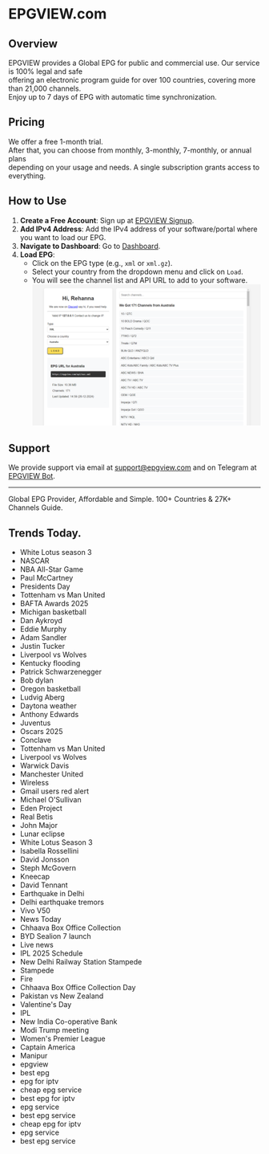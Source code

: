 # EPGVIEW.com



## Overview
EPGVIEW provides a Global EPG for public and commercial use. Our service is 100% legal and safe\
offering an electronic program guide for over 100 countries, covering more than 21,000 channels.\
Enjoy up to 7 days of EPG with automatic time synchronization.

## Pricing
We offer a free 1-month trial. \
After that, you can choose from monthly, 3-monthly, 7-monthly, or annual plans \
depending on your usage and needs. A single subscription grants access to everything.

## How to Use
1. **Create a Free Account**: Sign up at [EPGVIEW Signup](https://epgview.com/signup.php).
2. **Add IPv4 Address**: Add the IPv4 address of your software/portal where you want to load our EPG.
3. **Navigate to Dashboard**: Go to [Dashboard](https://epgview.com/dashboard.php).
4. **Load EPG**:
   - Click on the EPG type (e.g., `xml` or `xml.gz`).
   - Select your country from the dropdown menu and click on `Load`.
   - You will see the channel list and API URL to add to your software.
![EPGVIEW](img/dashboard.png)
## Support
We provide support via email at [support@epgview.com](mailto:support@epgview.com) and on Telegram at [EPGVIEW Bot](https://t.me/epgview_bot).

---

Global EPG Provider, Affordable and Simple. 100+ Countries & 27K+ Channels Guide.

## Trends Today.

- White Lotus season 3
- NASCAR
- NBA All-Star Game
- Paul McCartney
- Presidents Day
- Tottenham vs Man United
- BAFTA Awards 2025
- Michigan basketball
- Dan Aykroyd
- Eddie Murphy
- Adam Sandler
- Justin Tucker
- Liverpool vs Wolves
- Kentucky flooding
- Patrick Schwarzenegger
- Bob dylan
- Oregon basketball
- Ludvig Aberg
- Daytona weather
- Anthony Edwards
- Juventus
- Oscars 2025
- Conclave
- Tottenham vs Man United
- Liverpool vs Wolves
- Warwick Davis
- Manchester United
- Wireless
- Gmail users red alert
- Michael O'Sullivan
- Eden Project
- Real Betis
- John Major
- Lunar eclipse
- White Lotus Season 3
- Isabella Rossellini
- David Jonsson
- Steph McGovern
- Kneecap
- David Tennant
- Earthquake in Delhi
- Delhi earthquake tremors
- Vivo V50
- News Today
- Chhaava Box Office Collection
- BYD Sealion 7 launch
- Live news
- IPL 2025 Schedule
- New Delhi Railway Station Stampede
- Stampede
- Fire
- Chhaava Box Office Collection Day
- Pakistan vs New Zealand
- Valentine's Day
- IPL
- New India Co-operative Bank
- Modi Trump meeting
- Women's Premier League
- Captain America
- Manipur
- epgview
- best epg
- epg for iptv
- cheap epg service
- best epg for iptv
- epg service
- best epg service
- cheap epg for iptv
- epg service
- best epg service
